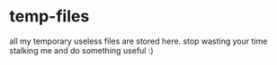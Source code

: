 # temp-files
all my temporary useless files are stored here. stop wasting your time stalking me and do something useful :)

